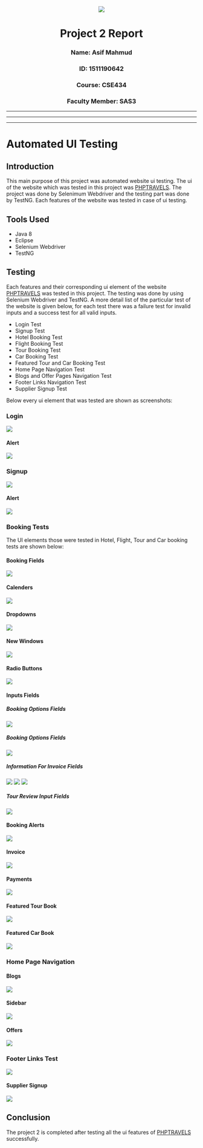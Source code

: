 <div align="center">
<img src = "Report_images/nsulogo.png">
<div>
<h1> Project 2 Report </h1>
<h3>Name: Asif Mahmud</h3>
<h3>ID: 1511190642</h3>
<h3>Course: CSE434</h3>
<h3>Faculty Member: SAS3</h3>
</div> 
</div>    


___
___
___

# Automated UI Testing

## Introduction
This main purpose of this project was automated website ui testing. The ui of the website which was tested in this project was [PHPTRAVELS](https://www.phptravels.net/). The project was done by Selenimum Webdriver and the testing part was done by TestNG. Each features of the website was tested in case of ui testing.

## Tools Used
* Java 8
* Eclipse
* Selenium Webdriver
* TestNG

## Testing
Each features and their corresponding ui element of the website [PHPTRAVELS](https://www.phptravels.net/) was tested in this project. The testing was done by using Selenium Webdriver and TestNG. A more detail list of the particular test of the website is given below, for each test there was a failure test for invalid inputs and a success test for all valid inputs.

* Login Test 
* Signup Test
* Hotel Booking Test
* Flight Booking Test
* Tour Booking Test
* Car Booking Test
* Featured Tour and Car Booking Test
* Home Page Navigation Test
* Blogs and Offer Pages Navigation Test
* Footer Links Navigation Test
* Supplier Signup Test

Below every ui element that was tested are shown as screenshots:

### Login
![](Report_images/login.PNG)
#### Alert
![](Report_images/loginalert.PNG)

### Signup
![](Report_images/signup.PNG)
#### Alert
![](Report_images/signupalert.PNG)

### Booking Tests
The UI elements those were tested in Hotel, Flight, Tour and Car booking tests are shown below:

#### Booking Fields
![](Report_images/bookings.PNG)
#### Calenders
![](Report_images/calender.PNG)
#### Dropdowns
![](Report_images/dropdowns.PNG)
#### New Windows
![](Report_images/newwindow.PNG)
#### Radio Buttons
![](Report_images/radiobutton.PNG)
#### Inputs Fields
##### Booking Options Fields
![](Report_images/bookingoptions.PNG)
##### Booking Options Fields
![](Report_images/tourbookingoptions.PNG)
##### Information For Invoice Fields
![](Report_images/inputfields.PNG)
![](Report_images/switches.PNG)
![](Report_images/passport.PNG)
##### Tour Review Input Fields
![](Report_images/tourreview.PNG)
#### Booking Alerts
![](Report_images/bookingalert.PNG)
#### Invoice
![](Report_images/invoice.PNG)
#### Payments
![](Report_images/payment.PNG)
#### Featured Tour Book
![](Report_images/featuredtours.PNG)
#### Featured Car Book
![](Report_images/featuredcar.PNG)

### Home Page Navigation
#### Blogs
![](Report_images/blogs.PNG)
#### Sidebar
![](Report_images/blogsidebar.PNG)
#### Offers
![](Report_images/offer.PNG)

### Footer Links Test
![](Report_images/footer.PNG)
#### Supplier Signup
![](Report_images/suppliersignup.PNG)

## Conclusion
The project 2 is completed after testing all the ui features of [PHPTRAVELS](https://www.phptravels.net/) successfully.





